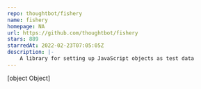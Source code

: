 ```yaml
---
repo: thoughtbot/fishery
name: fishery
homepage: NA
url: https://github.com/thoughtbot/fishery
stars: 889
starredAt: 2022-02-23T07:05:05Z
description: |-
    A library for setting up JavaScript objects as test data
---
```


[object Object]
